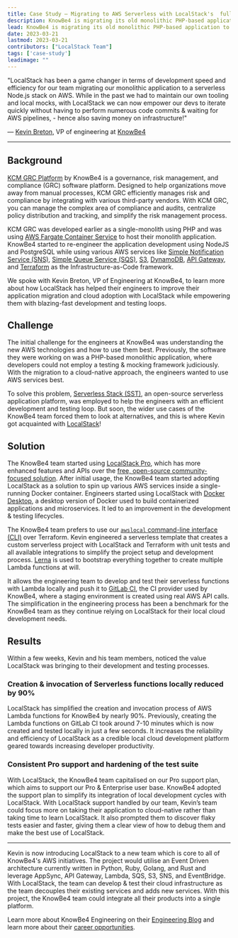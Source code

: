 ```yaml
---
title: Case Study — Migrating to AWS Serverless with LocalStack's  fully functional local cloud stack at KnowBe4 
description: KnowBe4 is migrating its old monolithic PHP-based application to an AWS Serverless model, using LocalStack for testing and integration of their automated audits & compliance platform. In this case study, we talk with Kevin Breton, VP of engineering at KnowBe4, about their experience using LocalStack to redefine their local cloud development & testing!
lead: KnowBe4 is migrating its old monolithic PHP-based application to an AWS Serverless model using LocalStack for testing and integration for their automated audits & compliance platform. In this case study, we talk with Kevin Breton, VP of engineering at KnowBe4, about their experience using LocalStack to redefine their local cloud development & testing!
date: 2023-03-21
lastmod: 2023-03-21
contributors: ["LocalStack Team"]
tags: ['case-study']
leadimage: ""
---
```


"LocalStack has been a game changer in terms of development speed and efficiency for our team migrating our monolithic application to a serverless Node.js stack on AWS. While in the past we had to maintain our own tooling and local mocks, with LocalStack we can now empower our devs to iterate quickly without having to perform numerous code commits & waiting for AWS pipelines, - hence also saving money on infrastructure!"

— [Kevin Breton](https://www.linkedin.com/in/kevinbreton/), VP of engineering at [KnowBe4](https://www.knowbe4.com/)

---------------------------------------------

## Background

[KCM GRC Platform](knowbe4.com/compliance-plus) by KnowBe4 is a governance, risk management, and compliance (GRC) software platform. Designed to help organizations move away from manual processes, KCM GRC efficiently manages risk and compliance by integrating with various third-party vendors. With KCM GRC, you can manage the complex area of compliance and audits, centralize policy distribution and tracking, and simplify the risk management process.

KCM GRC was developed earlier as a single-monolith using PHP and was using [AWS Fargate Container Service](https://aws.amazon.com/fargate/) to host their monolith application. KnowBe4 started to re-engineer the application development using NodeJS and PostgreSQL while using various AWS services like [Simple Notification Service (SNS)](https://aws.amazon.com/sns/), [Simple Queue Service (SQS)](https://aws.amazon.com/sqs/), [S3](https://aws.amazon.com/s3/), [DynamoDB](https://aws.amazon.com/dynamodb/), [API Gateway](https://aws.amazon.com/api-gateway/), and [Terraform](https://www.terraform.io/) as the Infrastructure-as-Code framework.

We spoke with Kevin Breton, VP of Engineering at KnowBe4, to learn more about how LocalStack has helped their engineers to improve their application migration and cloud adoption with LocalStack while empowering them with blazing-fast development and testing loops.

## Challenge

The initial challenge for the engineers at KnowBe4 was understanding the new AWS technologies and how to use them best. Previously, the software they were working on was a PHP-based monolithic application, where developers could not employ a testing & mocking framework judiciously. With the migration to a cloud-native approach, the engineers wanted to use AWS services best.

To solve this problem, [Serverless Stack (SST)](https://sst.dev/), an open-source serverless application platform, was employed to help the engineers with an efficient development and testing loop. But soon, the wider use cases of the KnowBe4 team forced them to look at alternatives, and this is where Kevin got acquainted with [LocalStack](http://localstack.cloud/)!

## Solution

The KnowBe4 team started using [LocalStack Pro](https://app.localstack.cloud/), which has more enhanced features and APIs over the [free, open-source community-focused solution](https://github.com/localstack/localstack). After initial usage, the KnowBe4 team started adopting LocalStack as a solution to spin up various AWS services inside a single-running Docker container. Engineers started using LocalStack with [Docker Desktop](https://www.docker.com/products/docker-desktop/), a desktop version of Docker used to build containerized applications and microservices. It led to an improvement in the development & testing lifecycles. 

The KnowBe4 team prefers to use our [`awslocal` command-line interface (CLI)](https://docs.localstack.cloud/user-guide/integrations/aws-cli/#localstack-aws-cli-awslocal) over Terraform. Kevin engineered a serverless template that creates a custom serverless project with LocalStack and Terraform with unit tests and all available integrations to simplify the project setup and development process. [Lerna](https://lerna.js.org/) is used to bootstrap everything together to create multiple Lambda functions at will. 

It allows the engineering team to develop and test their serverless functions with Lambda locally and push it to [GitLab CI](https://about.gitlab.com/features/continuous-integration/), the CI provider used by KnowBe4, where a staging environment is created using real AWS API calls. The simplification in the engineering process has been a benchmark for the KnowBe4 team as they continue relying on LocalStack for their local cloud development needs.

## Results

Within a few weeks, Kevin and his team members, noticed the value LocalStack was bringing to their development and testing processes.

### Creation & invocation of Serverless functions locally reduced by 90%

LocalStack has simplified the creation and invocation process of AWS Lambda functions for KnowBe4 by nearly 90%. Previously, creating the Lambda functions on GitLab CI took around 7-10 minutes which is now created and tested locally in just a few seconds. It increases the reliability and efficiency of LocalStack as a credible local cloud development platform geared towards increasing developer productivity.

### Consistent Pro support and hardening of the test suite

With LocalStack, the KnowBe4 team capitalised on our Pro support plan, which aims to support our Pro & Enterprise user base. KnowBe4 adopted the support plan to simplify its integration of local development cycles with LocalStack. With LocalStack support handled by our team, Kevin’s team could focus more on taking their application to cloud-native rather than taking time to learn LocalStack. It also prompted them to discover flaky tests easier and faster, giving them a clear view of how to debug them and make the best use of LocalStack.

---------------------------------------------

Kevin is now introducing LocalStack to a new team which is core to all of KnowBe4's AWS initiatives. The project would utilise an Event Driven architecture currently written in Python, Ruby, Golang, and Rust and leverage AppSync, API Gateway, Lambda, SQS, S3, SNS, and EventBridge. With LocalStack, the team can develop & test their cloud infrastructure as the team decouples their existing services and adds new services. With this project, the KnowBe4 team could integrate all their products into a single platform.

Learn more about KnowBe4 Engineering on their [Engineering Blog](https://www.knowbe4.com/careers/engineering) and learn more about their [career opportunities](https://www.knowbe4.com/careers).
